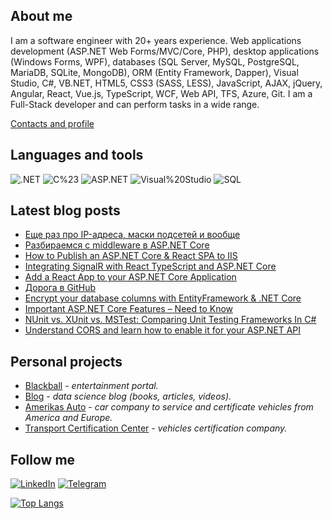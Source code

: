 ## About me
I am a software engineer with 20+ years experience. Web applications development (ASP.NET Web Forms/MVC/Core, PHP), desktop applications (Windows Forms, WPF), databases (SQL Server, MySQL, PostgreSQL, MariaDB, SQLite, MongoDB), ORM (Entity Framework, Dapper), Visual Studio, C#, VB.NET, HTML5, CSS3 (SASS, LESS), JavaScript, AJAX, jQuery, Angular, React, Vue.js, TypeScript, WCF, Web API, TFS, Azure, Git.
I am a Full-Stack developer and can perform tasks in a wide range.

[Contacts and profile](http://sd.blackball.lv/sergey-drozdov)

## Languages and tools
![.NET](https://img.shields.io/badge/-.NET-333537?style=for-the-badge&logo=.NET)
![C%23](https://img.shields.io/badge/-C%23-333537?style=for-the-badge&logo=C-Sharp)
![ASP.NET](https://img.shields.io/badge/-ASP.NET-333537?style=for-the-badge&logo=asp-net)
![Visual%20Studio](https://img.shields.io/badge/-Visual%20Studio-333537?style=for-the-badge&logo=visual-studio)
![SQL](https://img.shields.io/badge/-SQL-333537?style=for-the-badge&logo=sql)

## Latest blog posts
<!-- BLOG-POST-LIST:START -->
- [Еще раз про IP-адреса, маски подсетей и вообще](http://sd.blackball.lv/articles/read/18811)
- [Разбираемся с middleware в ASP.NET Core](http://sd.blackball.lv/articles/read/18810)
- [How to Publish an ASP.NET Core & React SPA to IIS](http://sd.blackball.lv/articles/read/18809)
- [Integrating SignalR with React TypeScript and ASP.NET Core](http://sd.blackball.lv/articles/read/18808)
- [Add a React App to your ASP.NET Core Application](http://sd.blackball.lv/articles/read/18807)
- [Дорога в GitHub](http://sd.blackball.lv/news/18806)
- [Encrypt your database columns with EntityFramework & .NET Core](http://sd.blackball.lv/articles/read/18805)
- [Important ASP.NET Core Features – Need to Know](http://sd.blackball.lv/articles/read/18804)
- [NUnit vs. XUnit vs. MSTest: Comparing Unit Testing Frameworks In C#](http://sd.blackball.lv/articles/read/18803)
- [Understand CORS and learn how to enable it for your ASP.NET API](http://sd.blackball.lv/articles/read/18802)
<!-- BLOG-POST-LIST:END -->

## Personal projects
* [Blackball](http://blackball.lv/) - *entertainment portal.*
* [Blog](http://sd.blackball.lv/) - *data science blog (books, articles, videos).*
* [Amerikas Auto](https://amerikasauto.lv/) - *car company to service and certificate vehicles from America and Europe.*
* [Transport Certification Center](https://autosc.lv/) - *vehicles certification company.*

## Follow me
[![LinkedIn](https://img.shields.io/badge/-LinkedIn-333537?style=for-the-badge&logo=LinkedIn)](https://www.linkedin.com/in/serg-drozdov/)
[![Telegram](https://img.shields.io/badge/-Telegram-333537?style=for-the-badge&logo=Telegram)](https://t.me/cyberserg80)

[![Top Langs](https://github-readme-stats.vercel.app/api/top-langs/?username=sergdrozdov)](https://github.com/anuraghazra/github-readme-stats)
